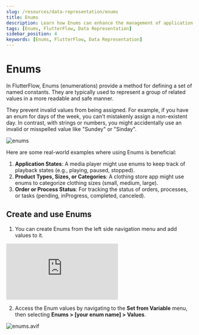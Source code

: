 ```yaml
---
slug: /resources/data-representation/enums
title: Enums
description: Learn how Enums can enhance the management of application states, product types, and process statuses by providing a robust method to handle predefined sets of values.
tags: [Enums, FlutterFlow, Data Representation]
sidebar_position: 4
keywords: [Enums, FlutterFlow, Data Representation]
---
```


# Enums

In FlutterFlow, Enums (enumerations) provide a method for defining a set of named constants. They are typically used to represent a group of related values in a more readable and safe manner. 

They prevent invalid values from being assigned. For example, if you have an enum for days of the week, you can't mistakenly assign a non-existent day. In contrast, with strings or numbers, you might accidentally use an invalid or misspelled value like "Sundey" or "Sinday".

![enums](../imgs/enums-fi.avif)

Here are some real-world examples where using Enums is beneficial:

1. **Application States**: A media player might use enums to keep track of playback states (e.g., playing, paused, stopped).
2. **Product Types, Sizes, or Categories**: A clothing store app might use enums to categorize clothing sizes (small, medium, large).
3. **Order or Process Status**: For tracking the status of orders, processes, or tasks (pending, inProgress, completed, canceled).

## Create and use Enums

1. You can create Enums from the left side navigation menu and add values to it.

<div style={{
    position: 'relative',
    paddingBottom: 'calc(56.67989417989418% + 41px)', // Keeps the aspect ratio and additional padding
    height: 0,
    width: '100%'
}}>
    <iframe 
        src="https://demo.arcade.software/U6crZTuELtgYinr4ZxQp?embed&show_copy_link=true"
        title="Sharing a Project with a User"
        style={{
            position: 'absolute',
            top: 0,
            left: 0,
            width: '100%',
            height: '100%',
            colorScheme: 'light'
        }}
        frameborder="0"
        loading="lazy"
        webkitAllowFullScreen
        mozAllowFullScreen
        allowFullScreen
        allow="clipboard-write">
    </iframe>
</div>

2. Access the Enum values by navigating to the **Set from Variable** menu, then selecting **Enums > [your enum name] > Values**.

![enums.avif](../imgs/enums.avif)